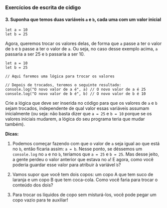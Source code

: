 
### Exercícios de escrita de cídigo

#### 3. Suponha que temos duas variáveis `a` e `b`, cada uma com um valor inicial
    
```
let a = 10
let b = 25
```

Agora, queremos trocar os valores delas, de forma que `a` passe a ter o valor de `b` e `b` passe a ter o valor de `a`.
Ou seja, no caso desse exemplo acima, `a` passaria a ser 25 e `b` passaria a ser 10.
    
```
let a = 10
let b = 25

// Aqui faremos uma lógica para trocar os valores

// Depois de trocados, teremos o seguinte resultado:
console.log("O novo valor de a é", a) // O novo valor de a é 25
console.log("O novo valor de b é", b) // O novo valor de b é 10
```
    
Crie a lógica que deve ser inserida no código para que os valores de `a` e `b` sejam trocados, independente de qual valor essas variáveis assumam inicialmente (ou seja: não basta dizer que `a = 25` e `b = 10` porque se os valores iniciais mudarem, a lógica do seu programa teria que mudar também).

**Dicas:**

1. Podemos começar fazendo com que o valor de `a` seja igual ao que está no `b`, então ficaria assim: `a = b`. Nesse ponto, se déssemos um `console.log` no `a` e no `b`, teríamos que `a = 25` e `b = 25`. Mas desse jeito, a gente perdeu o valor anterior que estava no `a`! E agora, como você poderia guardar esse valor para atribuir à variável `b`?

2. Vamos supor que você tem dois copos: um copo A que tem suco de laranja e um copo B que tem coca-cola. Como você faria para trocar o conteúdo dos dois?

3. Para trocar os líquidos de copo sem misturá-los, você pode pegar um copo vazio para te auxiliar!
